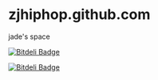 zjhiphop.github.com
===================

jade's space

[![Bitdeli Badge](https://d2weczhvl823v0.cloudfront.net/zjhiphop/zjhiphop.github.com/trend.png)](https://bitdeli.com/free "Bitdeli Badge")


[![Bitdeli Badge](https://d2weczhvl823v0.cloudfront.net/zjhiphop/zjhiphop.github.com/trend.png)](https://bitdeli.com/free "Bitdeli Badge")

